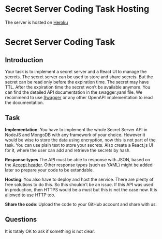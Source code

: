 # Secret Server Coding Task Hosting

The server is hosted on [Heroku](https://a-secret-server.herokuapp.com/)

# Secret Server Coding Task

## Introduction

Your task is to implement a secret server and a React UI to manage the secrets. The secret server can be used to store and share secrets. But the secret can be read only before the expiration time. The secret may have TTL. After the expiration time the secret
won’t be available anymore. You can find the detailed API documentation in the swagger.yaml file.
We recommend to use [Swagger](https://editor.swagger.io/) or any other OpenAPI implementation to
read the documentation.

## Task

**Implementation**: You have to implement the whole Secret Server API in NodeJS and MongoDB with any framework of your choice. However it would be wise to store the data using encryption, now this is not part of the task. You can use plain text to store your secrets.
Also create a React.js UI for it, where the user can add and retrieve the secrets by hash.

**Response types**
The API must be able to response with JSON, based on the [Accept header](https://developer.mozilla.org/en-US/docs/Web/HTTP/Headers/Accept). Other response types (such as YAML) might be added later so prepare your code to be extandable.

**Hosting**: You also have to deploy and host the service. There are plenty of free solutions to do this. So this shouldn't
be an issue. If this API was used in production, then HTTPS would be a must but this is not the case now. It is allowed to use HTTP too.

**Share the code**: Upload the code to your GitHub account and share with us.

## Questions

It is totaly OK to ask if something is not clear.
